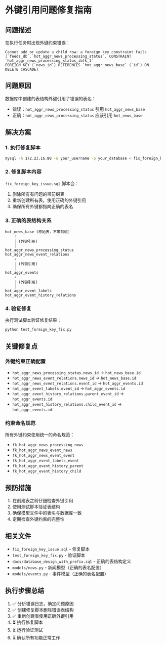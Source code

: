 # 外键引用问题修复指南

## 问题描述
在执行任务时出现外键约束错误：
```
Cannot add or update a child row: a foreign key constraint fails 
(`feeds_db`.`hot_aggr_news_processing_status`, CONSTRAINT `hot_aggr_news_processing_status_ibfk_1` 
FOREIGN KEY (`news_id`) REFERENCES `hot_aggr_news_base` (`id`) ON DELETE CASCADE)
```

## 问题原因
数据库中创建的表结构外键引用了错误的表名：
- 错误：`hot_aggr_news_processing_status` 引用 `hot_aggr_news_base`
- 正确：`hot_aggr_news_processing_status` 应该引用 `hot_news_base`

## 解决方案

### 1. 执行修复脚本
```bash
mysql -h 172.23.16.80 -u your_username -p your_database < fix_foreign_key_issue.sql
```

### 2. 修复脚本内容
`fix_foreign_key_issue.sql` 脚本会：
1. 删除所有有问题的带前缀表
2. 重新创建所有表，使用正确的外键引用
3. 确保所有外键都指向正确的表名

### 3. 正确的表结构关系
```
hot_news_base (原始表，不带前缀)
    ↑
    │ (外键引用)
    │
hot_aggr_news_processing_status
hot_aggr_news_event_relations
    ↓
    │ (外键引用)
    │
hot_aggr_events
    ↓
    │ (外键引用)
    │
hot_aggr_event_labels
hot_aggr_event_history_relations
```

### 4. 验证修复
执行测试脚本验证修复结果：
```bash
python test_foreign_key_fix.py
```

## 关键修复点

### 外键约束正确配置
- `hot_aggr_news_processing_status.news_id` → `hot_news_base.id`
- `hot_aggr_news_event_relations.news_id` → `hot_news_base.id`
- `hot_aggr_news_event_relations.event_id` → `hot_aggr_events.id`
- `hot_aggr_event_labels.event_id` → `hot_aggr_events.id`
- `hot_aggr_event_history_relations.parent_event_id` → `hot_aggr_events.id`
- `hot_aggr_event_history_relations.child_event_id` → `hot_aggr_events.id`

### 约束命名规范
所有外键约束使用统一的命名规范：
- `fk_hot_aggr_news_processing_news`
- `fk_hot_aggr_news_event_news`
- `fk_hot_aggr_news_event_event`
- `fk_hot_aggr_event_labels_event`
- `fk_hot_aggr_event_history_parent`
- `fk_hot_aggr_event_history_child`

## 预防措施
1. 在创建表之前仔细检查外键引用
2. 使用测试脚本验证表结构
3. 确保模型文件中的表名与数据库一致
4. 定期检查外键约束的完整性

## 相关文件
- `fix_foreign_key_issue.sql` - 修复脚本
- `test_foreign_key_fix.py` - 验证脚本
- `docs/database_design_with_prefix.sql` - 正确的表结构定义
- `models/news.py` - 新闻模型（正确的表名配置）
- `models/events.py` - 事件模型（正确的表名配置）

## 执行步骤总结
1. ✅ 分析错误日志，确定问题原因
2. ✅ 创建修复脚本删除错误表结构
3. ✅ 重新创建表使用正确外键引用
4. ⏳ 执行修复脚本
5. ⏳ 运行验证测试
6. ⏳ 确认所有功能正常工作